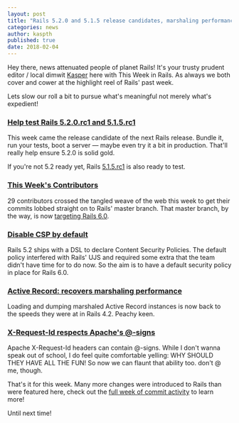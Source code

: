 ```yaml
---
layout: post
title: "Rails 5.2.0 and 5.1.5 release candidates, marshaling performance and more!"
categories: news
author: kaspth
published: true
date: 2018-02-04
---
```


Hey there, news attenuated people of planet Rails! It's your trusty prudent editor / local dimwit [Kasper](https://twitter.com/kaspth) here with This Week in Rails. As always we both cover and cower at the highlight reel of Rails' past week.  
  
Lets slow our roll a bit to pursue what's meaningful not merely what's expedient!

### [Help test Rails 5.2.0.rc1 and 5.1.5.rc1](http://weblog.rubyonrails.org/2018/1/30/Rails-5-2-RC1-Active-Storage-Redis-Cache-Store-HTTP2-Early-Hints-Credentials/)

This week came the release candidate of the next Rails release. Bundle it, run your tests, boot a server — maybe even try it a bit in production. That'll really help ensure 5.2.0 is solid gold.  
  
If you're not 5.2 ready yet, Rails [5.1.5.rc1](http://weblog.rubyonrails.org/2018/2/1/Rails-5-1-5-rc1-has-been-released/) is also ready to test.

### [This Week's Contributors](http://contributors.rubyonrails.org/contributors/in-time-window/20180126-20180204)

29 contributors crossed the tangled weave of the web this week to get their commits lobbed straight on to Rails' master branch. That master branch, by the way, is now [targeting Rails 6.0](https://github.com/rails/rails/commit/1c383df324fdf0b68b3f54a649eb7d2a4f55bcb7).

### [Disable CSP by default](https://github.com/rails/rails/commit/39c4a5c40b3abde1d3dee76a3ccdd326f77f60b0)

Rails 5.2 ships with a DSL to declare Content Security Policies. The default policy interfered with Rails' UJS and required some extra that the team didn't have time for to do now. So the aim is to have a default security policy in place for Rails 6.0.

### [Active Record: recovers marshaling performance](https://github.com/rails/rails/pull/31827)

Loading and dumping marshaled Active Record instances is now back to the speeds they were at in Rails 4.2. Peachy keen.

### [X-Request-Id respects Apache's @-signs](https://github.com/rails/rails/pull/31815)

Apache X-Request-Id headers can contain @-signs.&nbsp;While I don't wanna speak out of school, I do feel quite comfortable yelling: WHY SHOULD THEY HAVE ALL THE FUN! So now we can flaunt that ability too. don't @ me, though.

That's it for this week. Many more changes were introduced to Rails than were featured here, check out the [full week of commit activity](https://github.com/rails/rails/compare/master@%7B2018-01-26%7D...@%7B2018-02-04%7D) to learn more!  
  
Until next time!
